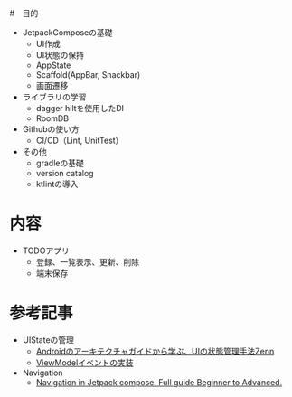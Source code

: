 #　目的
- JetpackComposeの基礎
  - UI作成
  - UI状態の保持
  - AppState
  - Scaffold(AppBar, Snackbar)
  - 画面遷移
- ライブラリの学習
  - dagger hiltを使用したDI
  - RoomDB
- Githubの使い方
  - CI/CD（Lint, UnitTest）
- その他
  - gradleの基礎
  - version catalog
  - ktlintの導入

# 内容
- TODOアプリ
  - 登録、一覧表示、更新、削除
  - 端末保存

# 参考記事
- UIStateの管理
  - [Androidのアーキテクチャガイドから学ぶ、UIの状態管理手法Zenn](https://zenn.dev/rockname/articles/75d716e83f81e1)
  - [ViewModelイベントの実装](https://star-zero.medium.com/viewmodel%E3%82%A4%E3%83%99%E3%83%B3%E3%83%88%E3%81%AE%E5%AE%9F%E8%A3%85-74dd814deb97)
- Navigation
  - [Navigation in Jetpack compose. Full guide Beginner to Advanced.](https://medium.com/@KaushalVasava/navigation-in-jetpack-compose-full-guide-beginner-to-advanced-950c1133740)
  
